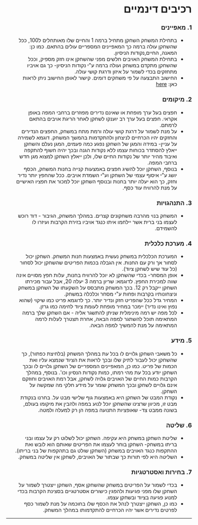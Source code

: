 <div dir='rtl' lang='he'>

# רכיבים דינמיים


### 1. מאפיינים

* בתחילת המשחק השחקן מתחיל ברמה 1 והחיים שלו מאותחלים ל100, ככל שהשחקן עולה ברמה כך המאפיינים המספריים עולים בהתאם. כמו כן: המאנה, החיים,נקודות הניסיון.
* בתחילת המשחק האויבים חלשים מפני שהשחקן אינו חזק מספיק, וככל שהשחקן מתקדם במשחק ועולה ברמה ע"י נקודות הניסיון- כך גם אויביו מתחזקים בכדי לשמור על איזון ודרגת קושי עולה.
* החישוב התבצעה על פי משחקים דומים. קישור לאופן החישוב ניתן לראות כאן: [here](https://github.com/LeveI-Up/KingDavid/blob/main/Assets/Scripts/Player/PlayerStats.cs)

### 2. מיקומים

* חפצים בעל ערך מופחת או שאינם נדירים מפוזרים ברחבי המפה באופן אקראי. חפצים בעל ערך רב יוענקו לשחקן לאחר הריגת אויבים בהתאם לרמתם.
* על מנת לשמור על דרגת קושי עולה ורמת מתח במשחק, החפצים הנדירים והחזקים יהיו הכרחיים לניצחון ולהתקדמות בהמשך המשחק. דוגמא לשמירה על עניין- במידה והמגן של השחקן נפגע כמה פעמים, המגן נעלם והשחקן ייאלץ להסתדר בכוחות עצמו ללא נקודות הגנה ובכך יהיה חשוף להתקפה ואיבוד מהיר יותר של נקודות החיים שלו, ולכן ייאלץ השחקן למצוא מגן חדש ברחבי המפה.
* בנוסף, השחקן יוכל להשיג חפצים באמצעות קנייה בחנות המשחק, הכסף יושג ע"י איסוף עצמי של השחקן וע"י השמדת אויבים. ככל שהחפץ יותר נדיר וחזק, כך הוא יעלה יותר בחנות ובנוסף השחקן יוכל למכור את חפציו האישיים על מנת להרוויח עוד כסף.

### 3. התנהגויות

* המשחק בנוי מהרבה משחקונים קצרים. במהלך המשחק, הגיבור - דוד רוכש לעצמו בני ברית אשר יילחמו איתו כנגד אויביו בזירת הקרבות ועיזרו לו להשמידם.


### 4. מערכת כלכלית

* המערכת הכלכלית במשחק נעשית באמצעות חנות המשחק. השחקן יכול לסחור אך ורק עם החנות. אין הגבלה בכמות הפריטים שהשחקן יכול לסחור (כל עוד שיש לשחקן ציוד).
* אופן המסחר- בכדי שהשחקן לא יוכל להרוויח בחנות, עלות חפץ מסויים אינה שווה למכירת החפץ. לדוגמא: שריון ברמה 3 יעלה 20, אבל עבור מכירתו השחקן ייקבל רק 12. בכך המשחק מתבסס על השקעתו של השחקן במשחק וניצחונותיו בקרבות ופחות ע"י מסחר וכלכלה במשחק.
* המחיר גדל ככל שהפריט חזק ונדיר יותר. כך לדוגמא פריט כמו שיקוי (שהוא נפוץ ואינו נדיר) יימכר במחיר מופחת לעומת ציוד לחימה כמו גרזן.
* לכל מפה יש רמה מינימלית שניתן להתשגר אליה - אם השחקן שלך ברמה המתאימה תוכל להשתגר למפה הבאה, אחרת תצטרך לעלות לרמה המתאימה על מנת להמשיך למפה הבאה.


### 5. מידע

* כל משאבי השחקן גלויים לו בכל עת במהלך המשחק (בלחיצת כפתור), כך שהשחקן יכול לעבור לתיק שלו ובכך לראות את הציוד שנמצא עליו ואת הכמות של פריט. כמו כן, המאפיינים המספריים של השחקן גלויים לו ובכך השחקן יודע בכל עת מהי רמתו, כמות נקודות הנסיון וכו'. בנוסף, במהלך הקרבות כמות החיים של האויבים גלויה לשחקן, אבל רמת האויבים וחוזקם אינם גלויים לשחקן ובכך המשחק שומר על מידע חלקי מה שמקשה על השחקן.
* נקודת המבט של השחקן היא באמצעות גוף שלישי מבט על. בחרנו בנקודת מבט זו, מכיוון שרצינו שהשחקן יוכל לנוע במפה ולהבין את מיקומו בעולם, בשונה ממבט צד- שאופציות התנועה במפה הן רק למעלה ולמטה.


### 6. שליטה

  * שליטת השחקן במשחק היא עקיפה. השחקן יכול לשלוט רק על עצמו ובני בריתו במשחק- השחקן בוחר לעצמו את הפריטים שאותם הוא לובש ואת ההתקפות כנגד האויבים במשחק (השחקן שולט גם בתהקפות של בני בריתו).
  * השליטה היא לפי תורות כך שבתור של האויבים, לשחקן אין שליטה במשחק.
  

### 7. בחירות ואסטרטגיות
* בכדי לשמור על הפריטים במשחק שהשחקן אסף, השחקן ייצטרך לשמור על השחקן שלו מפני פגיעות ולהפגין כישורים אסטרטגיים בסצינת הקרבות בכדי למנוע פגיעה בציוד ובשחקן עצמו.
* כמו כן, השחקן ייצטרך לנהל את הכסף שלו בחוכמה על מנת לשמור כסף לפרטים נדירים אשר יהיו הכרחיים להתקדמותו במהלך המשחק.


---



</div>
